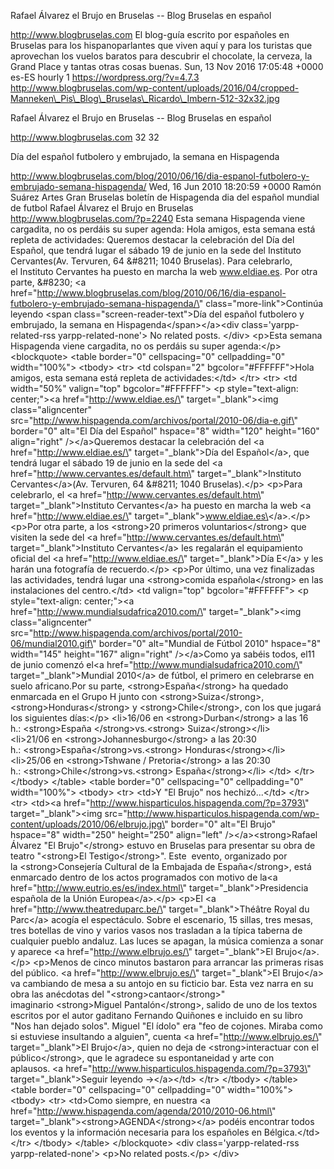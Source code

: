 Rafael Álvarez el Brujo en Bruselas -- Blog Bruselas en español

http://www.blogbruselas.com El blog-guía escrito por españoles en
Bruselas para los hispanoparlantes que viven aquí y para los turistas
que aprovechan los vuelos baratos para descubrir el chocolate, la
cerveza, la Grand Place y tantas otras cosas buenas. Sun, 13 Nov 2016
17:05:48 +0000 es-ES hourly 1 https://wordpress.org/?v=4.7.3
http://www.blogbruselas.com/wp-content/uploads/2016/04/cropped-Manneken\_Pis\_Blog\_Bruselas\_Ricardo\_Imbern-512-32x32.jpg

Rafael Álvarez el Brujo en Bruselas -- Blog Bruselas en español

http://www.blogbruselas.com 32 32

Día del español futbolero y embrujado, la semana en Hispagenda

http://www.blogbruselas.com/blog/2010/06/16/dia-espanol-futbolero-y-embrujado-semana-hispagenda/
Wed, 16 Jun 2010 18:20:59 +0000 Ramón Suárez Artes Gran Bruselas boletín
de Hispagenda dia del español mundial de futbol Rafael Álvarez el Brujo
en Bruselas http://www.blogbruselas.com/?p=2240 Esta semana Hispagenda
viene cargadita, no os perdáis su super agenda: Hola amigos, esta semana
está repleta de actividades: Queremos destacar la celebración del Día
del Español, que tendrá lugar el sábado 19 de junio en la sede
del Instituto Cervantes(Av. Tervuren, 64 &\#8211; 1040 Bruselas). Para
celebrarlo, el Instituto Cervantes ha puesto en marcha la
web www.eldiae.es. Por otra parte, &\#8230; \<a
href=\"http://www.blogbruselas.com/blog/2010/06/16/dia-espanol-futbolero-y-embrujado-semana-hispagenda/\"
class=\"more-link\"\>Continúa leyendo \<span
class=\"screen-reader-text\"\>Día del español futbolero y embrujado, la
semana en Hispagenda\</span\>\</a\>\<div class=\'yarpp-related-rss
yarpp-related-none\'\> No related posts. \</div\> \<p\>Esta semana
Hispagenda viene cargadita, no os perdáis su super agenda:\</p\>
\<blockquote\> \<table border=\"0\" cellspacing=\"0\" cellpadding=\"0\"
width=\"100%\"\> \<tbody\> \<tr\> \<td colspan=\"2\"
bgcolor=\"\#FFFFFF\"\>Hola amigos, esta semana está repleta de
actividades:\</td\> \</tr\> \<tr\> \<td width=\"50%\" valign=\"top\"
bgcolor=\"\#FFFFFF\"\> \<p style=\"text-align: center;\"\>\<a
href=\"http://www.eldiae.es/\" target=\"\_blank\"\>\<img
class=\"aligncenter\"
src=\"http://www.hispagenda.com/archivos/portal/2010-06/dia-e.gif\"
border=\"0\" alt=\"El Día del Español\" hspace=\"8\" width=\"120\"
height=\"160\" align=\"right\" /\>\</a\>Queremos destacar la celebración
del \<a href=\"http://www.eldiae.es/\" target=\"\_blank\"\>Día del
Español\</a\>, que tendrá lugar el sábado 19 de junio en la sede del \<a
href=\"http://www.cervantes.es/default.htm\"
target=\"\_blank\"\>Instituto Cervantes\</a\>(Av. Tervuren, 64 &\#8211;
1040 Bruselas).\</p\> \<p\>Para celebrarlo, el \<a
href=\"http://www.cervantes.es/default.htm\"
target=\"\_blank\"\>Instituto Cervantes\</a\> ha puesto en marcha la
web \<a href=\"http://www.eldiae.es/\"
target=\"\_blank\"\>www.eldiae.es\</a\>.\</p\> \<p\>Por otra parte, a
los \<strong\>20 primeros voluntarios\</strong\> que visiten la sede
del \<a href=\"http://www.cervantes.es/default.htm\"
target=\"\_blank\"\>Instituto Cervantes\</a\> les regalarán el
equipamiento oficial del \<a href=\"http://www.eldiae.es/\"
target=\"\_blank\"\>Día E\</a\> y les harán una fotografía de
recuerdo.\</p\> \<p\>Por último, una vez finalizadas las actividades,
tendrá lugar una \<strong\>comida española\</strong\> en las
instalaciones del centro.\</td\> \<td valign=\"top\"
bgcolor=\"\#FFFFFF\"\> \<p style=\"text-align: center;\"\>\<a
href=\"http://www.mundialsudafrica2010.com/\" target=\"\_blank\"\>\<img
class=\"aligncenter\"
src=\"http://www.hispagenda.com/archivos/portal/2010-06/mundial2010.gif\"
border=\"0\" alt=\"Mundial de Fútbol 2010\" hspace=\"8\" width=\"145\"
height=\"167\" align=\"right\" /\>\</a\>Como ya sabéis todos, el11 de
junio comenzó el\<a href=\"http://www.mundialsudafrica2010.com/\"
target=\"\_blank\"\>Mundial 2010\</a\> de fútbol, el primero en
celebrarse en suelo africano.Por su parte, \<strong\>España\</strong\>
ha quedado enmarcada en el Grupo H junto
con \<strong\>Suiza\</strong\>,\<strong\>Honduras\</strong\>
y \<strong\>Chile\</strong\>, con los que jugará los siguientes
días:\</p\> \<li\>16/06 en \<strong\>Durban\</strong\> a las 16
h.: \<strong\>España \</strong\>vs.\<strong\> Suiza\</strong\>\</li\>
\<li\>21/06 en \<strong\>Johannesburgo\</strong\> a las 20:30
h.: \<strong\>España\</strong\>vs.\<strong\> Honduras\</strong\>\</li\>
\<li\>25/06 en \<strong\>Tshwane / Pretoria\</strong\> a las 20:30
h.: \<strong\>Chile\</strong\>vs.\<strong\> España\</strong\>\</li\>
\</td\> \</tr\> \</tbody\> \</table\> \<table border=\"0\"
cellspacing=\"0\" cellpadding=\"0\" width=\"100%\"\> \<tbody\> \<tr\>
\<td\>Y "El Brujo" nos hechizó...\</td\> \</tr\> \<tr\> \<td\>\<a
href=\"http://www.hisparticulos.hispagenda.com/?p=3793\"
target=\"\_blank\"\>\<img
src=\"http://www.hisparticulos.hispagenda.com/wp-content/uploads/2010/06/elbrujo.jpg\"
border=\"0\" alt=\"El Brujo\" hspace=\"8\" width=\"250\" height=\"250\"
align=\"left\" /\>\</a\>\<strong\>Rafael Álvarez "El Brujo"\</strong\>
estuvo en Bruselas para presentar su obra de teatro "\<strong\>El
Testigo\</strong\>". Este  evento, organizado por
la \<strong\>Consejería Cultural de la Embajada de España\</strong\>,
está enmarcado dentro de los actos programados con motivo de la\<a
href=\"http://www.eutrio.es/es/index.html\"
target=\"\_blank\"\>Presidencia española de la Unión
Europea\</a\>.\</p\> \<p\>El \<a href=\"http://www.theatreduparc.be/\"
target=\"\_blank\"\>Théâtre Royal du Parc\</a\> acogía el espectáculo.
Sobre el escenario, 15 sillas, tres mesas, tres botellas de vino y
varios vasos nos trasladan a la típica taberna de cualquier pueblo
andaluz. Las luces se apagan, la música comienza a sonar y aparece \<a
href=\"http://www.elbrujo.es/\" target=\"\_blank\"\>El
Brujo\</a\>.\</p\> \<p\>Menos de cinco minutos bastaron para arrancar
las primeras risas del público. \<a href=\"http://www.elbrujo.es/\"
target=\"\_blank\"\>El Brujo\</a\> va cambiando de mesa a su antojo en
su ficticio bar. Esta vez narra en su obra las anécdotas del
"\<strong\>cantaor\</strong\>" imaginario \<strong\>Miguel
Pantalón\</strong\>, salido de uno de los textos escritos por el autor
gaditano Fernando Quiñones e incluido en su libro "Nos han dejado
solos". Miguel "El ídolo" era "feo de cojones. Miraba como si estuviese
insultando a alguien", cuenta \<a href=\"http://www.elbrujo.es/\"
target=\"\_blank\"\>El Brujo\</a\>, quien no deja
de \<strong\>interactuar con el público\</strong\>, que le agradece su
espontaneidad y arte con aplausos. \<a
href=\"http://www.hisparticulos.hispagenda.com/?p=3793\"
target=\"\_blank\"\>Seguir leyendo →\</a\>\</td\> \</tr\> \</tbody\>
\</table\> \<table border=\"0\" cellspacing=\"0\" cellpadding=\"0\"
width=\"100%\"\> \<tbody\> \<tr\> \<td\>Como siempre, en nuestra \<a
href=\"http://www.hispagenda.com/agenda/2010/2010-06.html\"
target=\"\_blank\"\>\<strong\>AGENDA\</strong\>\</a\> podéis encontrar
todos los eventos y la información necesaria para los españoles en
Bélgica.\</td\> \</tr\> \</tbody\> \</table\> \</blockquote\> \<div
class=\'yarpp-related-rss yarpp-related-none\'\> \<p\>No related
posts.\</p\> \</div\>
